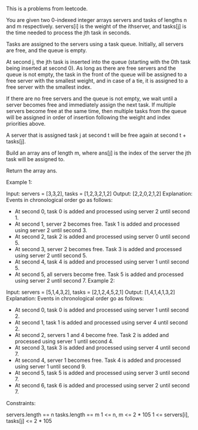 This is a problems from leetcode.

You are given two 0-indexed integer arrays servers and tasks of lengths n​​​​​​ and m​​​​​​ respectively. servers[i] is the weight of the i​​​​​​th​​​​ server, and tasks[j] is the time needed to process the j​​​​​​th​​​​ task in seconds.

Tasks are assigned to the servers using a task queue. Initially, all servers are free, and the queue is empty.

At second j, the jth task is inserted into the queue (starting with the 0th task being inserted at second 0). As long as there are free servers and the queue is not empty, the task in the front of the queue will be assigned to a free server with the smallest weight, and in case of a tie, it is assigned to a free server with the smallest index.

If there are no free servers and the queue is not empty, we wait until a server becomes free and immediately assign the next task. If multiple servers become free at the same time, then multiple tasks from the queue will be assigned in order of insertion following the weight and index priorities above.

A server that is assigned task j at second t will be free again at second t + tasks[j].

Build an array ans​​​​ of length m, where ans[j] is the index of the server the j​​​​​​th task will be assigned to.

Return the array ans​​​​.

 

Example 1:

Input: servers = [3,3,2], tasks = [1,2,3,2,1,2]
Output: [2,2,0,2,1,2]
Explanation: Events in chronological order go as follows:
- At second 0, task 0 is added and processed using server 2 until second 1.
- At second 1, server 2 becomes free. Task 1 is added and processed using server 2 until second 3.
- At second 2, task 2 is added and processed using server 0 until second 5.
- At second 3, server 2 becomes free. Task 3 is added and processed using server 2 until second 5.
- At second 4, task 4 is added and processed using server 1 until second 5.
- At second 5, all servers become free. Task 5 is added and processed using server 2 until second 7.
Example 2:

Input: servers = [5,1,4,3,2], tasks = [2,1,2,4,5,2,1]
Output: [1,4,1,4,1,3,2]
Explanation: Events in chronological order go as follows: 
- At second 0, task 0 is added and processed using server 1 until second 2.
- At second 1, task 1 is added and processed using server 4 until second 2.
- At second 2, servers 1 and 4 become free. Task 2 is added and processed using server 1 until second 4. 
- At second 3, task 3 is added and processed using server 4 until second 7.
- At second 4, server 1 becomes free. Task 4 is added and processed using server 1 until second 9. 
- At second 5, task 5 is added and processed using server 3 until second 7.
- At second 6, task 6 is added and processed using server 2 until second 7.
 

Constraints:

servers.length == n
tasks.length == m
1 <= n, m <= 2 * 105
1 <= servers[i], tasks[j] <= 2 * 105